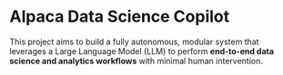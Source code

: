 # Alpaca Data Science Copilot

This project aims to build a fully autonomous, modular system that leverages a Large Language Model (LLM) to perform **end-to-end data science and analytics workflows** with minimal human intervention.

   

